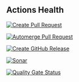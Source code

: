 ## Actions Health
[![Create Pull Request](https://github.com/heitorpolidoro/auto-release/actions/workflows/autocreate-pr.yml/badge.svg)](https://github.com/heitorpolidoro/auto-release/actions/workflows/autocreate-pr.yml)

[![Automerge Pull Request](https://github.com/heitorpolidoro/auto-release/actions/workflows/automerge-pr.yml/badge.svg)](https://github.com/heitorpolidoro/auto-release/actions/workflows/automerge-pr.yml)

[![Create GitHub Release](https://github.com/heitorpolidoro/auto-release/actions/workflows/auto-release.yml/badge.svg)](https://github.com/heitorpolidoro/auto-release/actions/workflows/auto-release.yml)

[![Sonar](https://github.com/heitorpolidoro/auto-release/actions/workflows/sonar.yml/badge.svg)](https://github.com/heitorpolidoro/auto-release/actions/workflows/sonar.yml)

[![Quality Gate Status](https://sonarcloud.io/api/project_badges/measure?project=heitorpolidoro_auto-release&metric=alert_status)](https://sonarcloud.io/summary/new_code?id=heitorpolidoro_auto-release)
